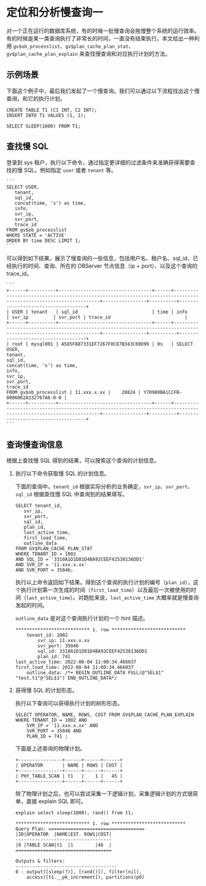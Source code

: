 # 定位和分析慢查询一

对一个正在运行的数据库系统，有的时候一批慢查询会拖慢整个系统的运行效率。有的时候是某一类查询执行了非常长的时间，一直没有结束执行。本文给出一种利用 `gv$ob_processlist`、`gv$plan_cache_plan_stat`、`gv$plan_cache_plan_explain` 来查找慢查询和对应执行计划的方法。

## 示例场景

下面这个例子中，最后我们发起了一个慢查询。我们可以通过以下流程找出这个慢查询，和它的执行计划。

```
CREATE TABLE T1 (C1 INT, C2 INT);
INSERT INTO T1 VALUES (1, 1);

SELECT SLEEP(1000) FROM T1;
```

## 查找慢 SQL

登录到 sys 租户，执行以下命令，通过指定更详细的过滤条件来准确获得需要查找的慢 SQL。例如指定 `user` 或者 `tenant` 等。

    ```
    SELECT USER,
       tenant,
       sql_id,
       concat(time, 's') as time,
       info,
       svr_ip,
       svr_port,
       trace_id
    FROM gv$ob_processlist
    WHERE STATE = 'ACTIVE'
    ORDER BY time DESC LIMIT 1;
    ```

可以得到如下结果。展示了慢查询的一些信息，包括用户名、租户名、sql_id、已经执行的时间、查询、所在的 OBServer 节点信息（ip + port）、以及这个查询的 trace_id。

    ```
    +------+----------+----------------------------------+------+-----------------------------------------------------------------------------------------------------------------+----------------+----------+------------------------------------+
    | USER | tenant   | sql_id                           | time | info                                                                                                            | svr_ip         | svr_port | trace_id                           |
    +------+----------+----------------------------------+------+-----------------------------------------------------------------------------------------------------------------+----------------+----------+------------------------------------+
    | root | mysql001 | A585F887331EF7267F0C87B343C69D99 | 0s   | SELECT USER,
    tenant,
    sql_id,
    concat(time, 's') as time,
    info,
    svr_ip,
    svr_port,
    trace_id
    FROM gv$ob_processlist | 11.xxx.x.xx |    28824 | Y70980BA1CCFB-0006062A332767A6-0-0 |
    +------+----------+----------------------------------+------+-----------------------------------------------------------------------------------------------------------------+----------------+----------+------------------------------------+
    ```

## 查询慢查询信息

根据上查找慢 SQL 得到的结果，可以搜索这个查询的计划信息。

1. 执行以下命令获取慢 SQL 的计划信息。

    下面的查询中，`tenant_id` 根据实际分析的业务确定，`svr_ip`、`svr_port`、`sql_id` 根据查找慢 SQL 中查询到的结果填写。

    ```
    SELECT tenant_id,
       svr_ip,
       svr_port,
       sql_id,
       plan_id,
       last_active_time,
       first_load_time,
       outline_data
    FROM GV$PLAN_CACHE_PLAN_STAT
    WHERE TENANT_ID = 1002
    AND SQL_ID = '3310A1D1D81D4BA92CEEF42538136DD1'
    AND SVR_IP = '11.xxx.x.xx'
    AND SVR_PORT = 35046;
    ```

    执行以上命令返回如下结果。得到这个查询的执行计划的编号（`plan_id`），这个执行计划第一次生成的时间（`first_load_time`）以及最后一次被使用的时间（`last_active_time`）。对跑批来说，`last_active_time` 大概率就是慢查询发起的时间。

    `outline_data` 是对这个查询执行计划的一个 hint 描述。

    ```
    *************************** 1. row ***************************
        tenant_id: 1002
            svr_ip: 11.xxx.x.xx
            svr_port: 35046
            sql_id: 3310A1D1D81D4BA92CEEF42538136DD1
            plan_id: 741
    last_active_time: 2022-08-04 11:00:34.466037
    first_load_time: 2022-08-04 11:00:34.466037
        outline_data: /*+ BEGIN_OUTLINE_DATA FULL(@"SEL$1" "test.t1"@"SEL$1") END_OUTLINE_DATA*/
    ```

2. 获得慢 SQL 的计划形态。

    执行以下查询可以获得执行计划的树形形态。

    ```
    SELECT OPERATOR, NAME, ROWS, COST FROM GV$PLAN_CACHE_PLAN_EXPLAIN
    WHERE TENANT_ID = 1002 AND
        SVR_IP = '11.xxx.x.xx' AND
        SVR_PORT = 35046 AND
        PLAN_ID = 741 ;
    ```

    下面是上述查询的物理计划。

    ```
    +----------------+------+------+------+
    | OPERATOR       | NAME | ROWS | COST |
    +----------------+------+------+------+
    | PHY_TABLE_SCAN | t1   |    1 |   45 |
    +----------------+------+------+------+
    ```

    除了物理计划之后，也可以尝试采集一下逻辑计划，采集逻辑计划的方式很简单，直接 explain SQL 即可。

    ```
    explain select sleep(1000), rand() from t1;

    *************************** 1. row ***************************
    Query Plan: ===================================
    |ID|OPERATOR  |NAME|EST. ROWS|COST|
    -----------------------------------
    |0 |TABLE SCAN|t1  |1        |46  |
    ===================================

    Outputs & filters:
    -------------------------------------
    0 - output([sleep(?)], [rand()]), filter(nil),
        access([t1.__pk_increment]), partitions(p0)
    ```
